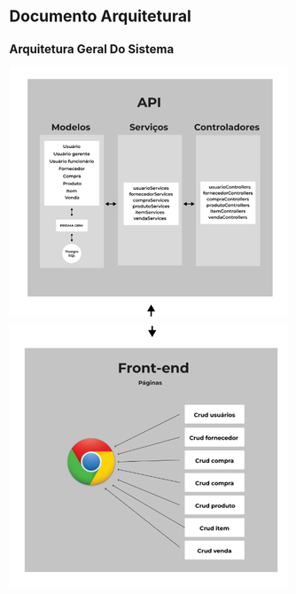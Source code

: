 # Documento Arquitetural

## Arquitetura Geral Do Sistema

![Parte1](../img/Part1Arquitetural.png)

![Parte2](../img/Part2Arquitetural.png)
